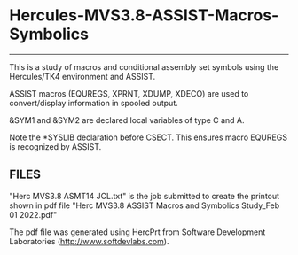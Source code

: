 # Hercules-MVS3.8-ASSIST-Macros-Symbolics
-----------------------------------------

This is a study of macros and conditional assembly set symbols using the Hercules/TK4 environment and ASSIST.

ASSIST macros (EQUREGS, XPRNT, XDUMP, XDECO) are used to convert/display information in spooled output.

&SYM1 and &SYM2 are declared local variables of type C and A.

Note the *SYSLIB declaration before CSECT. This ensures macro EQUREGS is recognized by ASSIST. 

FILES
-----
"Herc MVS3.8 ASMT14 JCL.txt" is the job submitted to create the printout shown in pdf file "Herc MVS3.8 ASSIST Macros and Symbolics Study_Feb 01 2022.pdf"

The pdf file was generated using HercPrt from Software Development Laboratories (http://www.softdevlabs.com).


